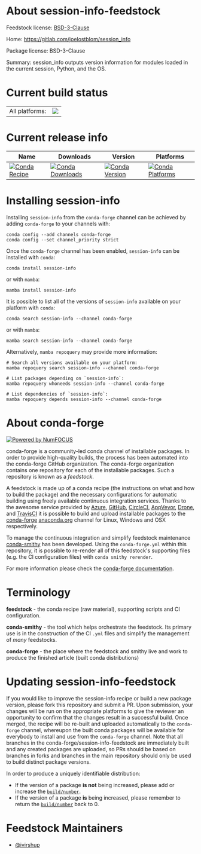 About session-info-feedstock
============================

Feedstock license: [BSD-3-Clause](https://github.com/conda-forge/session-info-feedstock/blob/main/LICENSE.txt)

Home: https://gitlab.com/joelostblom/session_info

Package license: BSD-3-Clause

Summary: session_info outputs version information for modules loaded in the current session, Python, and the OS.

Current build status
====================


<table><tr><td>All platforms:</td>
    <td>
      <a href="https://dev.azure.com/conda-forge/feedstock-builds/_build/latest?definitionId=15881&branchName=main">
        <img src="https://dev.azure.com/conda-forge/feedstock-builds/_apis/build/status/session-info-feedstock?branchName=main">
      </a>
    </td>
  </tr>
</table>

Current release info
====================

| Name | Downloads | Version | Platforms |
| --- | --- | --- | --- |
| [![Conda Recipe](https://img.shields.io/badge/recipe-session--info-green.svg)](https://anaconda.org/conda-forge/session-info) | [![Conda Downloads](https://img.shields.io/conda/dn/conda-forge/session-info.svg)](https://anaconda.org/conda-forge/session-info) | [![Conda Version](https://img.shields.io/conda/vn/conda-forge/session-info.svg)](https://anaconda.org/conda-forge/session-info) | [![Conda Platforms](https://img.shields.io/conda/pn/conda-forge/session-info.svg)](https://anaconda.org/conda-forge/session-info) |

Installing session-info
=======================

Installing `session-info` from the `conda-forge` channel can be achieved by adding `conda-forge` to your channels with:

```
conda config --add channels conda-forge
conda config --set channel_priority strict
```

Once the `conda-forge` channel has been enabled, `session-info` can be installed with `conda`:

```
conda install session-info
```

or with `mamba`:

```
mamba install session-info
```

It is possible to list all of the versions of `session-info` available on your platform with `conda`:

```
conda search session-info --channel conda-forge
```

or with `mamba`:

```
mamba search session-info --channel conda-forge
```

Alternatively, `mamba repoquery` may provide more information:

```
# Search all versions available on your platform:
mamba repoquery search session-info --channel conda-forge

# List packages depending on `session-info`:
mamba repoquery whoneeds session-info --channel conda-forge

# List dependencies of `session-info`:
mamba repoquery depends session-info --channel conda-forge
```


About conda-forge
=================

[![Powered by
NumFOCUS](https://img.shields.io/badge/powered%20by-NumFOCUS-orange.svg?style=flat&colorA=E1523D&colorB=007D8A)](https://numfocus.org)

conda-forge is a community-led conda channel of installable packages.
In order to provide high-quality builds, the process has been automated into the
conda-forge GitHub organization. The conda-forge organization contains one repository
for each of the installable packages. Such a repository is known as a *feedstock*.

A feedstock is made up of a conda recipe (the instructions on what and how to build
the package) and the necessary configurations for automatic building using freely
available continuous integration services. Thanks to the awesome service provided by
[Azure](https://azure.microsoft.com/en-us/services/devops/), [GitHub](https://github.com/),
[CircleCI](https://circleci.com/), [AppVeyor](https://www.appveyor.com/),
[Drone](https://cloud.drone.io/welcome), and [TravisCI](https://travis-ci.com/)
it is possible to build and upload installable packages to the
[conda-forge](https://anaconda.org/conda-forge) [anaconda.org](https://anaconda.org/)
channel for Linux, Windows and OSX respectively.

To manage the continuous integration and simplify feedstock maintenance
[conda-smithy](https://github.com/conda-forge/conda-smithy) has been developed.
Using the ``conda-forge.yml`` within this repository, it is possible to re-render all of
this feedstock's supporting files (e.g. the CI configuration files) with ``conda smithy rerender``.

For more information please check the [conda-forge documentation](https://conda-forge.org/docs/).

Terminology
===========

**feedstock** - the conda recipe (raw material), supporting scripts and CI configuration.

**conda-smithy** - the tool which helps orchestrate the feedstock.
                   Its primary use is in the construction of the CI ``.yml`` files
                   and simplify the management of *many* feedstocks.

**conda-forge** - the place where the feedstock and smithy live and work to
                  produce the finished article (built conda distributions)


Updating session-info-feedstock
===============================

If you would like to improve the session-info recipe or build a new
package version, please fork this repository and submit a PR. Upon submission,
your changes will be run on the appropriate platforms to give the reviewer an
opportunity to confirm that the changes result in a successful build. Once
merged, the recipe will be re-built and uploaded automatically to the
`conda-forge` channel, whereupon the built conda packages will be available for
everybody to install and use from the `conda-forge` channel.
Note that all branches in the conda-forge/session-info-feedstock are
immediately built and any created packages are uploaded, so PRs should be based
on branches in forks and branches in the main repository should only be used to
build distinct package versions.

In order to produce a uniquely identifiable distribution:
 * If the version of a package **is not** being increased, please add or increase
   the [``build/number``](https://docs.conda.io/projects/conda-build/en/latest/resources/define-metadata.html#build-number-and-string).
 * If the version of a package **is** being increased, please remember to return
   the [``build/number``](https://docs.conda.io/projects/conda-build/en/latest/resources/define-metadata.html#build-number-and-string)
   back to 0.

Feedstock Maintainers
=====================

* [@ivirshup](https://github.com/ivirshup/)

